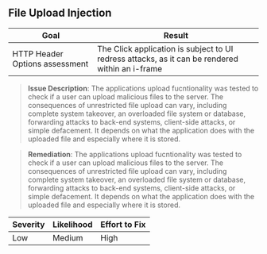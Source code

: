 
## File Upload Injection
| Goal      | Result |
| ----------- | ----------- |
| HTTP Header Options assessment      | The Click application is subject to UI redress attacks, as it can be rendered within an i-frame       |
>**Issue Description**: 
The applications upload fucntionality was tested to check if a user can upload malicious files to the server. The consequences of unrestricted file upload can vary, including complete system takeover, an overloaded file system or database, forwarding attacks to back-end systems, client-side attacks, or simple defacement. It depends on what the application does with the uploaded file and especially where it is stored.

>**Remediation**: 
>The applications upload fucntionality was tested to check if a user can upload malicious files to the server. The consequences of unrestricted file upload can vary, including complete system takeover, an overloaded file system or database, forwarding attacks to back-end systems, client-side attacks, or simple defacement. It depends on what the application does with the uploaded file and especially where it is stored.                                                                     

|Severity  | Likelihood  |  Effort to Fix |
|----------|-------------|------|
| Low |  Medium | High |                                                                  
